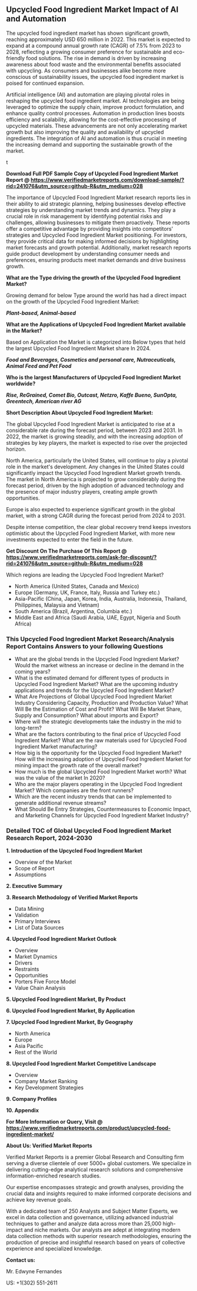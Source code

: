 <h2>Upcycled Food Ingredient Market Impact of AI and Automation</h2><p>The upcycled food ingredient market has shown significant growth, reaching approximately USD 650 million in 2022. This market is expected to expand at a compound annual growth rate (CAGR) of 7.5% from 2023 to 2028, reflecting a growing consumer preference for sustainable and eco-friendly food solutions. The rise in demand is driven by increasing awareness about food waste and the environmental benefits associated with upcycling. As consumers and businesses alike become more conscious of sustainability issues, the upcycled food ingredient market is poised for continued expansion.</p><p>Artificial intelligence (AI) and automation are playing pivotal roles in reshaping the upcycled food ingredient market. AI technologies are being leveraged to optimize the supply chain, improve product formulation, and enhance quality control processes. Automation in production lines boosts efficiency and scalability, allowing for the cost-effective processing of upcycled materials. These advancements are not only accelerating market growth but also improving the quality and availability of upcycled ingredients. The integration of AI and automation is thus crucial in meeting the increasing demand and supporting the sustainable growth of the market.</p>t</p><p id="" class=""><strong>Download Full PDF Sample Copy of Upcycled Food Ingredient Market Report @ <a href="https://www.verifiedmarketreports.com/download-sample/?rid=241076&utm_source=github-R&utm_medium=028" target="_blank">https://www.verifiedmarketreports.com/download-sample/?rid=241076&utm_source=github-R&utm_medium=028</a></strong></p><p>The importance of&nbsp;Upcycled Food Ingredient Market research reports lies in their ability to aid strategic planning, helping businesses develop effective strategies by understanding market trends and dynamics. They play a crucial role in risk management by identifying potential risks and challenges, allowing businesses to mitigate them proactively. These reports offer a competitive advantage by providing insights into competitors' strategies and Upcycled Food Ingredient Market positioning. For investors, they provide critical data for making informed decisions by highlighting market forecasts and growth potential. Additionally, market research reports guide product development by understanding consumer needs and preferences, ensuring products meet market demands and drive business growth.</p><p><strong>What are the&nbsp;Type driving the growth of the Upcycled Food Ingredient Market?</strong></p><p id="" class="">Growing demand for below Type around the world has had a direct impact on the growth of the Upcycled Food Ingredient Market:</p><em><strong>Plant-based, Animal-based</strong></em></p><strong>What are the&nbsp;Applications&nbsp;of Upcycled Food Ingredient Market available in the Market?</strong></p><p id="" class="">Based on Application the Market is categorized into Below types that held the largest Upcycled Food Ingredient Market share In 2024.</p><em><strong>Food and Beverages, Cosmetics and personal care, Nutraceuticals, Animal Feed and Pet Food</strong></em></p><strong>Who is the largest Manufacturers of Upcycled Food Ingredient Market worldwide?</strong></p><p><em><strong>Rise, ReGrained, Comet Bio, Outcast, Netzro, Kaffe Bueno, SunOpta, Greentech, American river AG</strong></em></p><p id="" class=""><strong>Short Description About Upcycled Food Ingredient Market:</strong></p><p>The global Upcycled Food Ingredient Market is anticipated to rise at a considerable rate during the forecast period, between 2023 and 2031. In 2022, the market is growing steadily, and with the increasing adoption of strategies by key players, the market is expected to rise over the projected horizon.</p><p>North America, particularly the United States, will continue to play a pivotal role in the market's development. Any changes in the United States could significantly impact the Upcycled Food Ingredient Market growth trends. The market in North America is projected to grow considerably during the forecast period, driven by the high adoption of advanced technology and the presence of major industry players, creating ample growth opportunities.</p><p>Europe is also expected to experience significant growth in the global market, with a strong CAGR during the forecast period from 2024 to 2031.</p><p>Despite intense competition, the clear global recovery trend keeps investors optimistic about the Upcycled Food Ingredient Market, with more new investments expected to enter the field in the future.</p><p id="" class=""><strong>Get Discount On The Purchase Of This Report @ <a href="https://www.verifiedmarketreports.com/ask-for-discount/?rid=241076&utm_source=github-R&utm_medium=028" target="_blank">https://www.verifiedmarketreports.com/ask-for-discount/?rid=241076&utm_source=github-R&utm_medium=028</a></strong></p>Which regions are leading the Upcycled Food Ingredient Market?</p><ul><li>North America (United States, Canada and Mexico)</li><li>Europe (Germany, UK, France, Italy, Russia and Turkey etc.)</li><li>Asia-Pacific (China, Japan, Korea, India, Australia, Indonesia, Thailand, Philippines, Malaysia and Vietnam)</li><li>South America (Brazil, Argentina, Columbia etc.)</li><li>Middle East and Africa (Saudi Arabia, UAE, Egypt, Nigeria and South Africa)</li></ul><h3 id="" class="">This Upcycled Food Ingredient Market Research/Analysis Report Contains Answers to your following Questions</h3><ul><li>What are the global trends in the Upcycled Food Ingredient Market? Would the market witness an increase or decline in the demand in the coming years?</li><li>What is the estimated demand for different types of products in Upcycled Food Ingredient Market? What are the upcoming industry applications and trends for the Upcycled Food Ingredient Market?</li><li>What Are Projections of Global Upcycled Food Ingredient Market Industry Considering Capacity, Production and Production Value? What Will Be the Estimation of Cost and Profit? What Will Be Market Share, Supply and Consumption? What about imports and Export?</li><li>Where will the strategic developments take the industry in the mid to long-term?</li><li>What are the factors contributing to the final price of Upcycled Food Ingredient Market? What are the raw materials used for Upcycled Food Ingredient Market manufacturing?</li><li>How big is the opportunity for the Upcycled Food Ingredient Market? How will the increasing adoption of Upcycled Food Ingredient Market for mining impact the growth rate of the overall market?</li><li>How much is the global Upcycled Food Ingredient Market worth? What was the value of the market In 2020?</li><li>Who are the major players operating in the Upcycled Food Ingredient Market? Which companies are the front runners?</li><li>Which are the recent industry trends that can be implemented to generate additional revenue streams?</li><li>What Should Be Entry Strategies, Countermeasures to Economic Impact, and Marketing Channels for Upcycled Food Ingredient Market Industry?</li></ul><h3 id="" class="">Detailed TOC of Global Upcycled Food Ingredient Market Research Report, 2024-2030</h3><p id="" class=""><strong>1. Introduction of the Upcycled Food Ingredient Market</strong></p><ul><li>Overview of the Market</li><li>Scope of Report</li><li>Assumptions</li></ul><p id="" class=""><strong>2. Executive Summary</strong></p><p id="" class=""><strong>3. Research Methodology of Verified Market Reports</strong></p><ul><li>Data Mining</li><li>Validation</li><li>Primary Interviews</li><li>List of Data Sources</li></ul><p id="" class=""><strong>4. Upcycled Food Ingredient Market Outlook</strong></p><ul><li>Overview</li><li>Market Dynamics</li><li>Drivers</li><li>Restraints</li><li>Opportunities</li><li>Porters Five Force Model</li><li>Value Chain Analysis</li></ul><p id="" class=""><strong>5. Upcycled Food Ingredient Market, By Product</strong></p><p id="" class=""><strong>6. Upcycled Food Ingredient Market, By Application</strong></p><p id="" class=""><strong>7. Upcycled Food Ingredient Market, By Geography</strong></p><ul><li>North America</li><li>Europe</li><li>Asia Pacific</li><li>Rest of the World</li></ul><p id="" class=""><strong>8. Upcycled Food Ingredient Market Competitive Landscape</strong></p><ul><li>Overview</li><li>Company Market Ranking</li><li>Key Development Strategies</li></ul><p id="" class=""><strong>9. Company Profiles</strong></p><p id="" class=""><strong>10. Appendix</strong></p><p id="" class=""><strong>For More Information or Query, Visit @ <a href="https://www.verifiedmarketreports.com/product/upcycled-food-ingredient-market/" target="_blank">https://www.verifiedmarketreports.com/product/upcycled-food-ingredient-market/</a></strong></p><p id="" class=""><strong>About Us: Verified Market Reports</strong></p><p id="" class="">Verified Market Reports is a premier Global Research and Consulting firm serving a diverse clientele of over 5000+ global customers. We specialize in delivering cutting-edge analytical research solutions and comprehensive information-enriched research studies.</p><p id="" class="">Our expertise encompasses strategic and growth analyses, providing the crucial data and insights required to make informed corporate decisions and achieve key revenue goals.</p><p id="" class="">With a dedicated team of 250 Analysts and Subject Matter Experts, we excel in data collection and governance, utilizing advanced industrial techniques to gather and analyze data across more than 25,000 high-impact and niche markets. Our analysts are adept at integrating modern data collection methods with superior research methodologies, ensuring the production of precise and insightful research based on years of collective experience and specialized knowledge.</p><p id="" class=""><strong>Contact us:</strong></p><p id="" class="">Mr. Edwyne Fernandes</p><p id="" class="">US: +1(302) 551-2611</p>